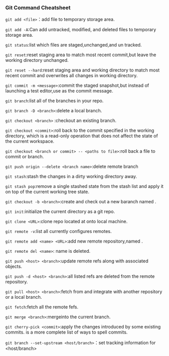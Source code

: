 ### Git Command Cheatsheet



`git add <file>`：add file to temporary storage area.

`git add -A`:Can add untracked, modified, and deleted files to temporary storage area.

`git status`:list which files are staged,unchanged,and un tracked.

`git reset`:reset staging area to match most recent commit,but leave the working directory unchanged.

`git reset --hard`:reset staging area and working directory to match most recent commit and overwrites all changes in working directory.

`git commit -m <message>`:commit the staged snapshot,but instead of launching a test editor,use <message>as the commit message.

`git branch`:list all of the branches in your repo.

`git branch -D <branch>`:delete a local branch.

`git checkout <branch>` :checkout an existing branch.

`git checkout <commit>`:roll back to the commit specified in the working directory, which is a read-only operation that does not affect the state of the current workspace.

`git checkout <branch or commit> -- <paths to file>`:roll back a file to commit or branch.

`git push origin --delete <branch name>`:delete remote branch

`git stash`:stash the changes in a dirty working directory away.

`git stash pop`:remove a single stashed state from the stash list and apply it on top of the current working tree state.

`git checkout -b <branch>`:create and check out a new baranch named <branch>.

`git init`:initialize the current directory as a git repo.

`git clone <URL>`:clone repo located at <URL> onto local machine.

`git remote -v`:list all currently configures remotes.

`git remote add <name> <URL>`:add new remote repository,named <name>.

`git remote del <name>`: name is deleted. 

`git push <host> <branch>`:update remote refs along with associated objects.

`git push -d <host> <branch>`:all listed refs are deleted from the remote repository.

`git pull <host> <branch>`:fetch from and integrate with another repository or a local branch.

`git fetch`:fetch all the remote fefs.

`git merge <branch>`:merge<branch>into the current branch.

`git cherry-pick <commit>`:apply the changes introduced by some existing commits. <commit>is a more complete list of ways to spell commits.

`git branch --set-upstream <host/branch>`：set tracking information for <host/branch>

